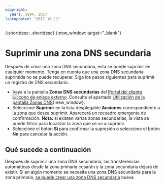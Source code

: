 ```yaml
---
copyright:
  years: 1994, 2017
lastupdated: "2017-10-11"
---
```


{:shortdesc: .shortdesc}
{:new_window: target="_blank"}

# Suprimir una zona DNS secundaria

Después de crear una zona DNS secundaria, esta se puede suprimir en cualquier momento. Tenga en cuenta que una zona DNS secundaria suprimida no se puede recuperar. Siga los pasos siguientes para suprimir un registro de DNS secundario.

 * Vaya a la pantalla **Zonas DNS secundarias** del [Portal del cliente ![Icono de enlace externo](../../icons/launch-glyph.svg "Icono de enlace externo")](https://control.softlayer.com/). Consulte el apartado [Utilización de la pantalla Zonas DNS](use-dns-zones-screen.html){:new_window}.
* Seleccione **Suprimir** en la lista desplegable **Acciones** correspondiente a la zona que desea suprimir. Aparecerá un recuadro emergente de confirmación.
  **Nota:** si existen varias zonas secundarias, la vista se puede filtrar para localizar la zona que se va a suprimir.
* Seleccione el botón **Sí** para confirmar la supresión o seleccione el botón **No** para cancelar la acción.

## Qué sucede a continuación

Después de suprimir una zona DNS secundaria, las transferencias automáticas desde la zona primaria cesarán y la zona secundaria dejará de existir. Si en algún momento se necesita una zona DNS secundaria para la zona primaria, [se puede crear una zona DNS secundaria](add-secondary-dns-zone.html) nueva.
